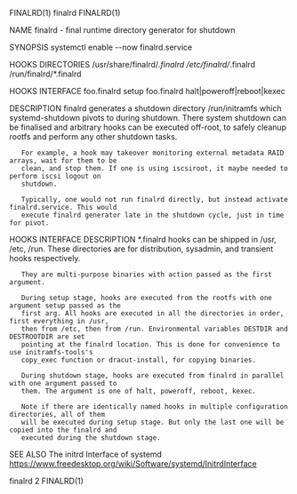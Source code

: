 FINALRD(1)                                      finalrd                                     FINALRD(1)

NAME
       finalrd - final runtime directory generator for shutdown

SYNOPSIS
        systemctl enable --now finalrd.service

HOOKS DIRECTORIES
        /usr/share/finalrd/*.finalrd
        /etc/finalrd/*.finalrd
        /run/finalrd/*.finalrd

HOOKS INTERFACE
        foo.finalrd setup
        foo.finalrd halt|poweroff|reboot|kexec

DESCRIPTION
       finalrd generates a shutdown directory /run/initramfs which systemd-shutdown pivots to during
       shutdown. There system shutdown can be finalised and arbitrary hooks can be executed off-root,
       to safely cleanup rootfs and perform any other shutdown tasks.

       For example, a hook may takeover monitoring external metadata RAID arrays, wait for them to be
       clean, and stop them. If one is using iscsiroot, it maybe needed to perform iscsi logout on
       shutdown.

       Typically, one would not run finalrd directly, but instead activate finalrd.service. This would
       execute finalrd generator late in the shutdown cycle, just in time for pivot.

HOOKS INTERFACE DESCRIPTION
       *.finalrd hooks can be shipped in /usr, /etc, /run. These directories are for distribution,
       sysadmin, and transient hooks respectively.

       They are multi-purpose binaries with action passed as the first argument.

       During setup stage, hooks are executed from the rootfs with one argument setup passed as the
       first arg. All hooks are executed in all the directories in order, first everything in /usr,
       then from /etc, then from /run. Environmental variables DESTDIR and DESTROOTDIR are set
       pointing at the finalrd location. This is done for convenience to use initramfs-tools's
       copy_exec function or dracut-install, for copying binaries.

       During shutdown stage, hooks are executed from finalrd in parallel with one argument passed to
       them. The argument is one of halt, poweroff, reboot, kexec.

       Note if there are identically named hooks in multiple configuration directories, all of them
       will be executed during setup stage. But only the last one will be copied into the finalrd and
       executed during the shutdown stage.

SEE ALSO
       The initrd Interface of systemd
       <https://www.freedesktop.org/wiki/Software/systemd/InitrdInterface>

finalrd 2                                                                                   FINALRD(1)
